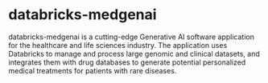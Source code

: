 # databricks-medgenai
databricks-medgenai is a cutting-edge Generative AI software application for the healthcare and life sciences industry. The application uses Databricks to manage and process large genomic and clinical datasets, and integrates them with drug databases to generate potential personalized medical treatments for patients with rare diseases.
